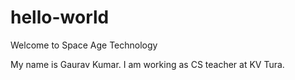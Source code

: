 # hello-world
Welcome to Space Age Technology

My name is Gaurav Kumar. I am working as CS teacher at KV Tura.

